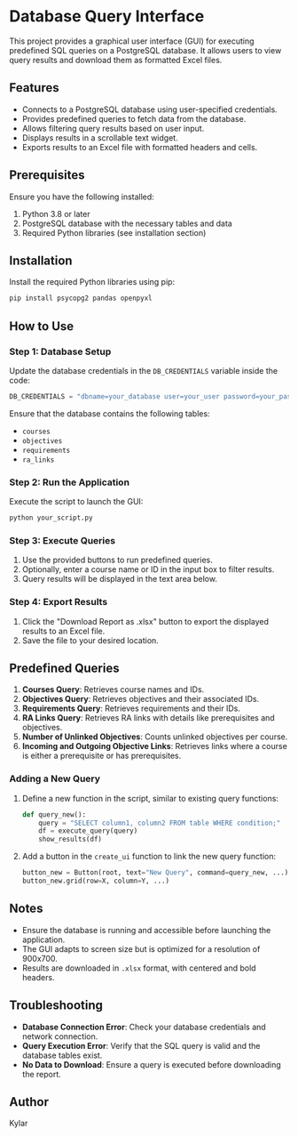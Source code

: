 # Database Query Interface

This project provides a graphical user interface (GUI) for executing predefined SQL queries on a PostgreSQL database. It allows users to view query results and download them as formatted Excel files.

## Features
- Connects to a PostgreSQL database using user-specified credentials.
- Provides predefined queries to fetch data from the database.
- Allows filtering query results based on user input.
- Displays results in a scrollable text widget.
- Exports results to an Excel file with formatted headers and cells.

## Prerequisites
Ensure you have the following installed:
1. Python 3.8 or later
2. PostgreSQL database with the necessary tables and data
3. Required Python libraries (see installation section)

## Installation
Install the required Python libraries using pip:
```bash
pip install psycopg2 pandas openpyxl
```

## How to Use

### Step 1: Database Setup
Update the database credentials in the `DB_CREDENTIALS` variable inside the code:
```python
DB_CREDENTIALS = "dbname=your_database user=your_user password=your_password host=your_host port=your_port"
```
Ensure that the database contains the following tables:
- `courses`
- `objectives`
- `requirements`
- `ra_links`

### Step 2: Run the Application
Execute the script to launch the GUI:
```bash
python your_script.py
```

### Step 3: Execute Queries
1. Use the provided buttons to run predefined queries.
2. Optionally, enter a course name or ID in the input box to filter results.
3. Query results will be displayed in the text area below.

### Step 4: Export Results
1. Click the "Download Report as .xlsx" button to export the displayed results to an Excel file.
2. Save the file to your desired location.

## Predefined Queries
1. **Courses Query**: Retrieves course names and IDs.
2. **Objectives Query**: Retrieves objectives and their associated IDs.
3. **Requirements Query**: Retrieves requirements and their IDs.
4. **RA Links Query**: Retrieves RA links with details like prerequisites and objectives.
5. **Number of Unlinked Objectives**: Counts unlinked objectives per course.
6. **Incoming and Outgoing Objective Links**: Retrieves links where a course is either a prerequisite or has prerequisites.

### Adding a New Query
1. Define a new function in the script, similar to existing query functions:
    ```python
    def query_new():
        query = "SELECT column1, column2 FROM table WHERE condition;"
        df = execute_query(query)
        show_results(df)
    ```
2. Add a button in the `create_ui` function to link the new query function:
    ```python
    button_new = Button(root, text="New Query", command=query_new, ...)
    button_new.grid(row=X, column=Y, ...)
    ```

## Notes
- Ensure the database is running and accessible before launching the application.
- The GUI adapts to screen size but is optimized for a resolution of 900x700.
- Results are downloaded in `.xlsx` format, with centered and bold headers.

## Troubleshooting
- **Database Connection Error**: Check your database credentials and network connection.
- **Query Execution Error**: Verify that the SQL query is valid and the database tables exist.
- **No Data to Download**: Ensure a query is executed before downloading the report.

## Author
Kylar

